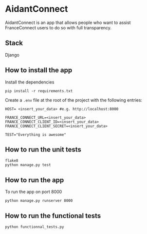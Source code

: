 # AidantConnect

AidantConnect is an app that allows people who want to assist FranceConnect users to do so with full transparency.

## Stack
Django

## How to install the app

Install the dependencies

```
pip install -r requirements.txt
```

Create a `.env` file at the root of the project with the following entries:
```
HOST= <insert_your_data> #e.g. http://localhost:8000

FRANCE_CONNECT_URL=<insert_your_data>
FRANCE_CONNECT_CLIENT_ID=<insert_your_data>
FRANCE_CONNECT_CLIENT_SECRET=<insert_your_data>

TEST="Everything is awesome"
```

## How to run the unit tests

```
flake8
python manage.py test
```
## How to run the app

To run the app on port 8000
```
python manage.py runserver 8000
```

## How to run the functional tests
```
python functionnal_tests.py 
```
